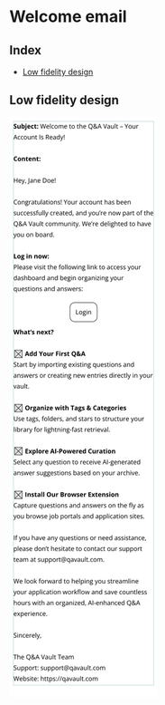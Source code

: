 # Welcome email

## Index

-   [Low fidelity design](#low-fidelity-design)

## Low fidelity design

![Welcome email design](../wireframes/email_welcome.png)

